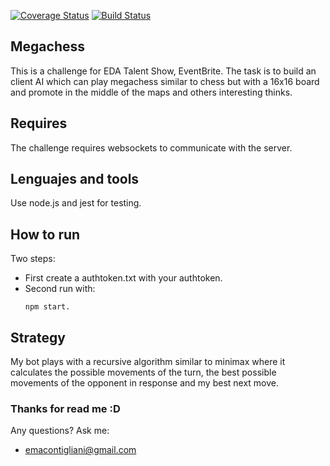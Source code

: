 [![Coverage Status](https://coveralls.io/repos/github/econtigliani/Chess/badge.svg?branch=master)](https://coveralls.io/github/econtigliani/Chess?branch=master)
[![Build Status](https://travis-ci.org/econtigliani/Chess.svg?branch=master)](https://travis-ci.org/econtigliani/Chess)

## Megachess
This is a challenge for EDA Talent Show, EventBrite. The task is to build an client AI which can play megachess
similar to chess but with a 16x16 board and promote in the middle of the maps and others interesting thinks.

## Requires
The challenge requires websockets to communicate with the server.

## Lenguajes and tools
Use node.js and jest for testing.

## How to run
Two steps:
* First create a authtoken.txt with your authtoken.
* Second run with:
    ```
    npm start.
    ```
## Strategy
My bot plays with a recursive algorithm similar to minimax where it calculates the possible movements of the turn, the best possible movements of the opponent in response and my best next move.

### Thanks for read me :D
Any questions? Ask me:
* emacontigliani@gmail.com
